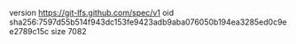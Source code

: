 version https://git-lfs.github.com/spec/v1
oid sha256:7597d55b514f943dc153fe9423adb9aba076050b194ea3285ed0c9ee2789c15c
size 7082
